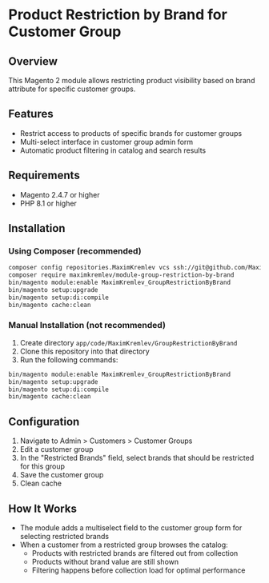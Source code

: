 # Product Restriction by Brand for Customer Group

## Overview
This Magento 2 module allows restricting product visibility based on brand attribute for specific customer groups.

## Features
- Restrict access to products of specific brands for customer groups
- Multi-select interface in customer group admin form
- Automatic product filtering in catalog and search results

## Requirements
- Magento 2.4.7 or higher
- PHP 8.1 or higher

## Installation

### Using Composer (recommended)
```bash
composer config repositories.MaximKremlev vcs ssh://git@github.com/MaximKremlev/module-group-restriction-by-brand.git
composer require maximkremlev/module-group-restriction-by-brand
bin/magento module:enable MaximKremlev_GroupRestrictionByBrand
bin/magento setup:upgrade
bin/magento setup:di:compile
bin/magento cache:clean
```

### Manual Installation (not recommended)
1. Create directory `app/code/MaximKremlev/GroupRestrictionByBrand`
2. Clone this repository into that directory
3. Run the following commands:
```bash
bin/magento module:enable MaximKremlev_GroupRestrictionByBrand
bin/magento setup:upgrade
bin/magento setup:di:compile
bin/magento cache:clean
```

## Configuration
1. Navigate to Admin > Customers > Customer Groups
2. Edit a customer group
3. In the "Restricted Brands" field, select brands that should be restricted for this group
4. Save the customer group
5. Clean cache

## How It Works
- The module adds a multiselect field to the customer group form for selecting restricted brands
- When a customer from a restricted group browses the catalog:
  - Products with restricted brands are filtered out from collection
  - Products without brand value are still shown
  - Filtering happens before collection load for optimal performance

